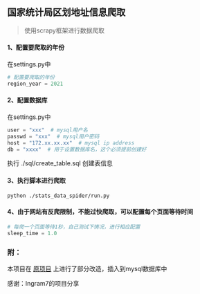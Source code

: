 ## 国家统计局区划地址信息爬取

> 使用scrapy框架进行数据爬取

#### 1、配置要爬取的年份
在settings.py中
```python
# 配置要爬取的年份
region_year = 2021
```

#### 2、配置数据库
在settings.py中
```python
user = "xxx"  # mysql用户名
passwd = "xxx"  # mysql用户密码
host = "172.xx.xx.xx"  # mysql ip address
db = "xxxx"  # 用于设置数据库名，这个必须提前创建好
```
执行 ./sql/create_table.sql 创建表信息


#### 3、执行脚本进行爬取
```shell
python ./stats_data_spider/run.py
```

#### 4、由于网站有反爬限制，不能过快爬取，可以配置每个页面等待时间
```python
# 每爬一个页面等待1秒，自己测试下情况，进行相应配置
sleep_time = 1.0
```



### 附：
本项目在 [原项目](https://github.com/Ingram7/stats_data_spider) 上进行了部分改造，插入到mysql数据库中

感谢：Ingram7的项目分享
